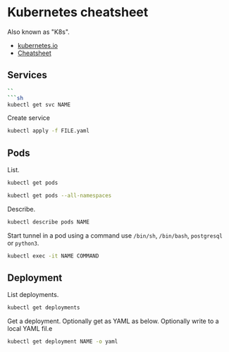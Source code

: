 # Kubernetes cheatsheet

Also known as "K8s".

- [kubernetes.io](https://kubernetes.io)
- [Cheatsheet](https://kubernetes.io/docs/reference/kubectl/cheatsheet/)

## Services

```sh
``
```sh
kubectl get svc NAME
```
Create service

```sh
kubectl apply -f FILE.yaml
```

## Pods

List.

```sh
kubectl get pods

kubectl get pods --all-namespaces
```

Describe.

```sh
kubectl describe pods NAME
```


Start tunnel in a pod using a command use `/bin/sh`, `/bin/bash`, `postgresql` or `python3`.

```sh
kubectl exec -it NAME COMMAND
```


## Deployment

List deployments.

```sh
kubectl get deployments
```

Get a deployment. Optionally get as YAML as below. Optionally write to a local YAML fil.e

```sh
kubectl get deployment NAME -o yaml
```
<!--stackedit_data:
eyJoaXN0b3J5IjpbMjE0MzE2NDUwNl19
-->